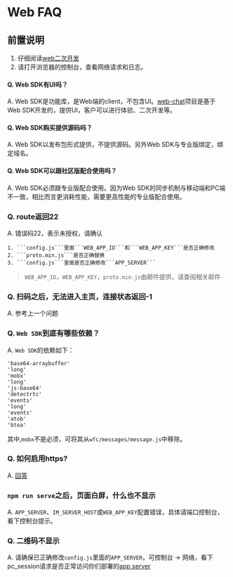 # Web FAQ

## 前置说明
1. 仔细阅读[web二次开发](./../web/integration.md)
2. 请打开浏览器的控制台，查看网络请求和日志。

#### Q. Web SDK有UI吗？
A. Web SDK是功能库，是Web端的client，不包含UI。[web-chat](https://github.com/wildfirechat/web-chat)项目是基于Web SDK开发的，提供UI，客户可以进行体验、二次开发等。

#### Q. Web SDK购买提供源码吗？
A. Web SDK以发布包形式提供，不提供源码。另外Web SDK与专业版绑定，绑定域名。

#### Q. Web SDK可以跟社区版配合使用吗？
A. Web SDK必须跟专业版配合使用。因为Web SDK的同步机制与移动端和PC端不一致，相比而言更消耗性能，需要更高性能的专业版配合使用。

### Q. route返回22
A. 错误码22，表示未授权，请确认

    1. ```config.js```里面```WEB_APP_ID```和```WEB_APP_KEY```是否正确修改
    2. ```proto.min.js```是否正确替换
    3. ```config.js```里面是否正确修改```APP_SERVER```

> ```WEB_APP_ID```，```WEB_APP_KEY```，```proto.min.js```由邮件提供，请查阅相关邮件

### Q. 扫码之后，无法进入主页，连接状态返回-1
A. 参考上一个问题

### Q. ```Web SDK```到底有哪些依赖？
A. ```Web SDK```的依赖如下：

    'base64-arraybuffer'
    'long'
    'mobx'
    'long'
    'js-base64'
    'detectrtc'
    'events'
    'long'
    'events'
    'atob'
    'btoa'

其中,```mobx```不是必须，可将其从```wfc/messages/message.js```中移除。

### Q. 如何启用https?
A. [回答](./web/https.md)

### ```npm run serve```之后，页面白屏，什么也不显示
A. ```APP_SERVER```、```IM_SERVER_HOST```或```WEB_APP_KEY```配置错误，具体请端口控制台，看下控制台提示。

### Q. 二维码不显示
A. 请确保已正确修改```config.js```里面的```APP_SERVER```，可控制台 -> 网络，看下pc_session请求是否正常访问你们部署的[app server](../quick_start/server.md)
